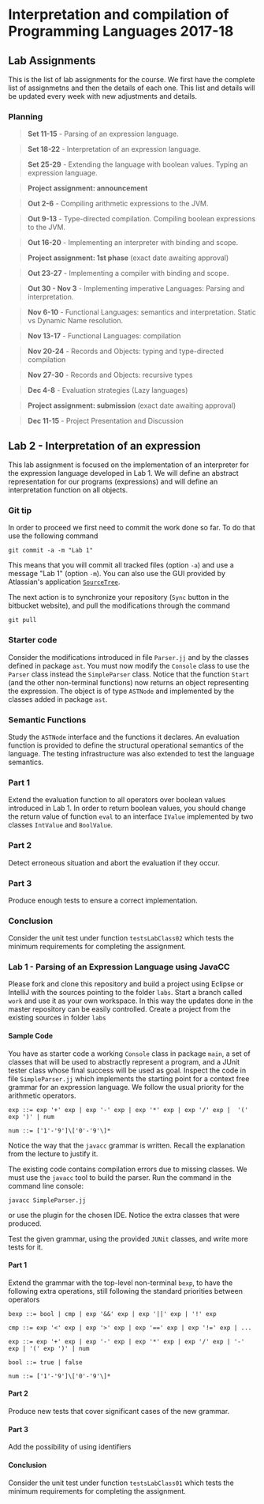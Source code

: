 # Interpretation and compilation of Programming Languages 2017-18

## Lab Assignments

This is the list of lab assignments for the course. We first have the complete list of assignmetns and then the details of each one. This list and details will be updated every week with new adjustments and details.

### Planning

>**Set 11-15** - Parsing of an expression language.

>**Set 18-22** - Interpretation of an expression language.

>**Set 25-29** - Extending the language with boolean values. Typing an expression language.

>**Project assignment: announcement**

>**Out 2-6**  - Compiling arithmetic expressions to the JVM.

>**Out 9-13** - Type-directed compilation. Compiling boolean expressions to the JVM.

>**Out 16-20** - Implementing an interpreter with binding and scope.

>**Project assignment: 1st phase** (exact date awaiting approval)

>**Out 23-27** - Implementing a compiler with binding and scope.

>**Out 30 - Nov 3** - Implementing imperative Languages: Parsing and interpretation.

>**Nov 6-10**  - Functional Languages: semantics and interpretation. Static vs Dynamic Name resolution.

>**Nov 13-17** - Functional Languages: compilation

>**Nov 20-24** - Records and Objects: typing and type-directed compilation

>**Nov 27-30** - Records and Objects: recursive types

>**Dec 4-8**   - Evaluation strategies (Lazy languages)

>**Project assignment: submission** (exact date awaiting approval)

>**Dec 11-15** - Project Presentation and Discussion




## Lab 2 - Interpretation of an expression 

This lab assignment is focused on the implementation of an interpreter for the expression language developed in Lab 1. We will define an abstract representation for our programs (expressions) and will define an interpretation function on all objects.

### Git tip

In order to proceed we first need to commit the work done so far. To do that use the following command

```
git commit -a -m "Lab 1"
```

This means that you will commit all tracked files (option `-a`) and use a message "Lab 1" (option `-m`). You can also use the GUI provided by Atlassian's application [`SourceTree`](https://www.sourcetreeapp.com/).

The next action is to synchronize your repository (`Sync` button in the bitbucket website), and pull the modifications through the command

```
git pull
```

### Starter code

Consider the modifications introduced in file `Parser.jj` and by the classes defined in package `ast`. You must now modify the `Console` class to use the `Parser` class instead the `SimpleParser` class. Notice that the function `Start` (and the other non-terminal functions) now returns an object representing the expression. The object is of type `ASTNode` and implemented by the classes added in package `ast`.

### Semantic Functions

Study the `ASTNode` interface and the functions it declares. An evaluation function is provided to define the structural operational semantics of the language. The testing infrastructure was also extended to test the language semantics.

### Part 1

Extend the evaluation function to all operators over boolean values introduced in Lab 1. In order to return boolean values, you should change the return value of function `eval` to an interface `IValue` implemented by two classes `IntValue` and `BoolValue`.

### Part 2

Detect erroneous situation and abort the evaluation if they occur.

### Part 3

Produce enough tests to ensure a correct implementation.

### Conclusion

Consider the unit test under function `testsLabClass02` which tests the minimum requirements for completing the assignment.




### Lab 1 - Parsing of an Expression Language using JavaCC

Please fork and clone this repository and build a project using Eclipse or IntelliJ with the sources pointing to the folder `labs`. Start a branch called `work` and use it as your own workspace. In this way the updates done in the master repository can be easily controlled. Create a project from the existing sources in folder `labs`

#### Sample Code

You have as starter code a working `Console` class in package `main`, a set of classes that will be used to abstractly represent a program, and a JUnit tester class whose final success will be used as goal. Inspect the code in file `SimpleParser.jj` which implements the starting point for a context free grammar for an expression language. We follow the usual priority for the arithmetic operators.

~~~
exp ::= exp '+' exp | exp '-' exp | exp '*' exp | exp '/' exp |  '(' exp ')' | num

num ::= ['1'-'9']\['0'-'9'\]*
~~~

Notice the way that the `javacc` grammar is written. Recall the explanation from the lecture to justify it. 

The existing code contains compilation errors due to missing classes. We must use the `javacc` tool to build the parser. Run the command in the command line console:

```
javacc SimpleParser.jj
```

or use the plugin for the chosen IDE. Notice the extra classes that were produced.

Test the given grammar, using the provided `JUNit` classes, and write more tests for it.

#### Part 1

Extend the grammar with the top-level non-terminal `bexp`, to have the following extra operations, still following the standard priorities between operators

~~~
bexp ::= bool | cmp | exp '&&' exp | exp '||' exp | '!' exp 

cmp ::= exp '<' exp | exp '>' exp | exp '==' exp | exp '!=' exp | ...

exp ::= exp '+' exp | exp '-' exp | exp '*' exp | exp '/' exp | '-' exp | '(' exp ')' | num

bool ::= true | false

num ::= ['1'-'9']\['0'-'9'\]*
~~~

#### Part 2

Produce new tests that cover significant cases of the new grammar.

#### Part 3

Add the possibility of using identifiers

#### Conclusion 

Consider the unit test under function `testsLabClass01` which tests the minimum requirements for completing the assignment.